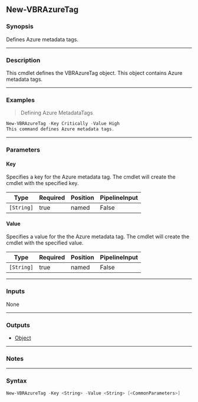 New-VBRAzureTag
---------------

### Synopsis
Defines Azure metadata tags.

---

### Description

This cmdlet defines the VBRAzureTag object. This object contains Azure metadata tags.

---

### Examples
> Defining Azure MetadataTags

```PowerShell
New-VBRAzureTag -Key Critically -Value High
This command defines Azure metadata tags.
```

---

### Parameters
#### **Key**
Specifies a key for the Azure metadata tag. The cmdlet will create the cmdlet with the specified key.

|Type      |Required|Position|PipelineInput|
|----------|--------|--------|-------------|
|`[String]`|true    |named   |False        |

#### **Value**
Specifies a value for the the Azure metadata tag. The cmdlet will create the cmdlet with the specified value.

|Type      |Required|Position|PipelineInput|
|----------|--------|--------|-------------|
|`[String]`|true    |named   |False        |

---

### Inputs
None

---

### Outputs
* [Object](https://learn.microsoft.com/en-us/dotnet/api/System.Object)

---

### Notes

---

### Syntax
```PowerShell
New-VBRAzureTag -Key <String> -Value <String> [<CommonParameters>]
```
